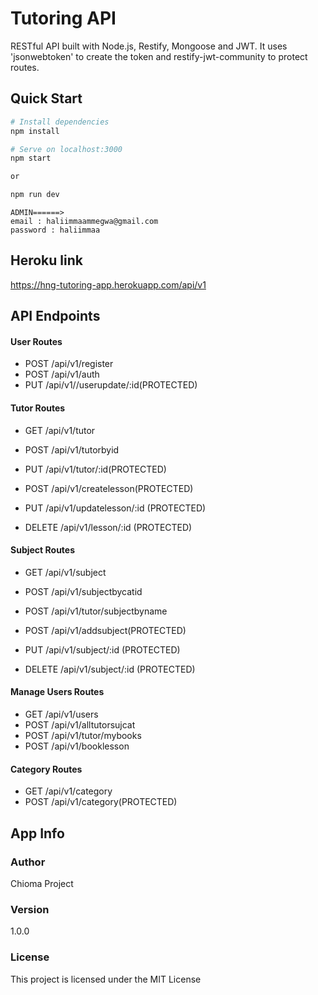 # Tutoring API

 RESTful API built with Node.js, Restify, Mongoose and JWT. It uses 'jsonwebtoken' to create the token and restify-jwt-community to protect routes.

## Quick Start

```bash
# Install dependencies
npm install

# Serve on localhost:3000
npm start

or   

npm run dev 
```
```
ADMIN======>
email : haliimmaammegwa@gmail.com
password : haliimmaa
```

## Heroku link
https://hng-tutoring-app.herokuapp.com/api/v1


## API Endpoints

#### User Routes

- POST /api/v1/register
- POST /api/v1/auth
- PUT  /api/v1//userupdate/:id(PROTECTED)


#### Tutor Routes

- GET /api/v1/tutor
- POST /api/v1/tutorbyid
- PUT /api/v1/tutor/:id(PROTECTED)

- POST /api/v1/createlesson(PROTECTED)
- PUT /api/v1/updatelesson/:id (PROTECTED)
- DELETE /api/v1/lesson/:id (PROTECTED)



####  Subject Routes

- GET /api/v1/subject
- POST /api/v1/subjectbycatid
- POST /api/v1/tutor/subjectbyname

- POST /api/v1/addsubject(PROTECTED)
- PUT /api/v1/subject/:id (PROTECTED)
- DELETE /api/v1/subject/:id (PROTECTED)




####  Manage Users Routes

- GET /api/v1/users
- POST /api/v1/alltutorsujcat
- POST /api/v1/tutor/mybooks
- POST /api/v1/booklesson




####  Category Routes

- GET /api/v1/category
- POST /api/v1/category(PROTECTED)





## App Info

### Author

Chioma Project


### Version

1.0.0

### License

This project is licensed under the MIT License
